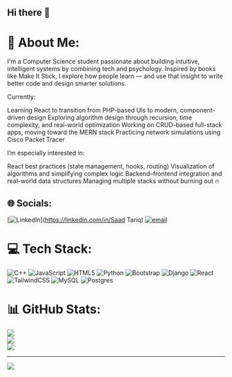 ## Hi there 👋

# 💫 About Me:
I'm a Computer Science student passionate about building intuitive, intelligent systems by combining tech and psychology. Inspired by books like Make It Stick, I explore how people learn — and use that insight to write better code and design smarter solutions.

Currently:

Learning React to transition from PHP-based UIs to modern, component-driven design
Exploring algorithm design through recursion, time complexity, and real-world optimization
Working on CRUD-based full-stack apps, moving toward the MERN stack
Practicing network simulations using Cisco Packet Tracer

I’m especially interested in:

React best practices (state management, hooks, routing)
Visualization of algorithms and simplifying complex logic
Backend–frontend integration and real-world data structures
Managing multiple stacks without burning out 🔥

## 🌐 Socials:
[![LinkedIn](https://img.shields.io/badge/LinkedIn-%230077B5.svg?logo=linkedin&logoColor=white)](https://linkedin.com/in/Saad Tariq) [![email](https://img.shields.io/badge/Email-D14836?logo=gmail&logoColor=white)](mailto:saadtariq867@gmail.com) 

# 💻 Tech Stack:
![C++](https://img.shields.io/badge/c++-%2300599C.svg?style=for-the-badge&logo=c%2B%2B&logoColor=white) ![JavaScript](https://img.shields.io/badge/javascript-%23323330.svg?style=for-the-badge&logo=javascript&logoColor=%23F7DF1E) ![HTML5](https://img.shields.io/badge/html5-%23E34F26.svg?style=for-the-badge&logo=html5&logoColor=white) ![Python](https://img.shields.io/badge/python-3670A0?style=for-the-badge&logo=python&logoColor=ffdd54) ![Bootstrap](https://img.shields.io/badge/bootstrap-%238511FA.svg?style=for-the-badge&logo=bootstrap&logoColor=white) ![Django](https://img.shields.io/badge/django-%23092E20.svg?style=for-the-badge&logo=django&logoColor=white) ![React](https://img.shields.io/badge/react-%2320232a.svg?style=for-the-badge&logo=react&logoColor=%2361DAFB) ![TailwindCSS](https://img.shields.io/badge/tailwindcss-%2338B2AC.svg?style=for-the-badge&logo=tailwind-css&logoColor=white) ![MySQL](https://img.shields.io/badge/mysql-4479A1.svg?style=for-the-badge&logo=mysql&logoColor=white) ![Postgres](https://img.shields.io/badge/postgres-%23316192.svg?style=for-the-badge&logo=postgresql&logoColor=white)
# 📊 GitHub Stats:
![](https://github-readme-stats.vercel.app/api?username=Saad33-hash&theme=shadow_blue&hide_border=false&include_all_commits=false&count_private=false)<br/>
![](https://nirzak-streak-stats.vercel.app/?user=Saad33-hash&theme=shadow_blue&hide_border=false)<br/>
![](https://github-readme-stats.vercel.app/api/top-langs/?username=Saad33-hash&theme=shadow_blue&hide_border=false&include_all_commits=false&count_private=false&layout=compact)

---
[![](https://visitcount.itsvg.in/api?id=Saad33-hash&icon=0&color=0)](https://visitcount.itsvg.in)

<!-- Proudly created with GPRM ( https://gprm.itsvg.in ) -->
